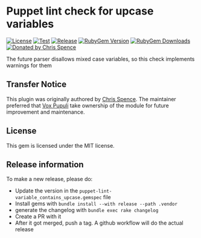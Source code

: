 # Puppet lint check for upcase variables

[![License](https://img.shields.io/github/license/voxpupuli/puppet-lint-variable_contains_upcase.svg)](https://github.com/voxpupuli/puppet-lint-variable_contains_upcase/blob/master/LICENSE)
[![Test](https://github.com/voxpupuli/puppet-lint-variable_contains_upcase/actions/workflows/test.yml/badge.svg)](https://github.com/voxpupuli/puppet-lint-variable_contains_upcase/actions/workflows/test.yml)
[![Release](https://github.com/voxpupuli/puppet-lint-variable_contains_upcase/actions/workflows/release.yml/badge.svg)](https://github.com/voxpupuli/puppet-lint-variable_contains_upcase/actions/workflows/release.yml)
[![RubyGem Version](https://img.shields.io/gem/v/puppet-lint-variable_contains_upcase.svg)](https://rubygems.org/gems/puppet-lint-variable_contains_upcase)
[![RubyGem Downloads](https://img.shields.io/gem/dt/puppet-lint-variable_contains_upcase.svg)](https://rubygems.org/gems/puppet-lint-variable_contains_upcase)
[![Donated by Chris Spence](https://img.shields.io/badge/donated%20by-Chris%%20Spence-fb7047.svg)](#transfer-notice)

The future parser disallows mixed case variables, so this check implements
warnings for them

## Transfer Notice

This plugin was originally authored by [Chris Spence](https://github.com/fiddyspence).
The maintainer preferred that [Vox Pupuli](https://voxpupuli.org/) take ownership of the module for future improvement and maintenance.

## License

This gem is licensed under the MIT license.

## Release information

To make a new release, please do:
* Update the version in the `puppet-lint-variable_contains_upcase.gemspec` file
* Install gems with `bundle install --with release --path .vendor`
* generate the changelog with `bundle exec rake changelog`
* Create a PR with it
* After it got merged, push a tag. A github workflow will do the actual release
